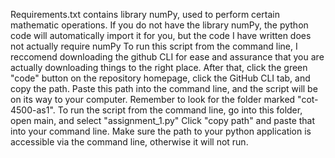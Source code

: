 Requirements.txt contains library numPy, used to perform certain mathematic operations. If you do not have the library numPy, the python code will automatically import it for you, but the code I have written does not actually require numPy To run this script from the command line, I reccomend downloading the github CLI for ease and assurance that you are actually downloading things to the right place. After that, click the green "code" button on the repository homepage, click the GitHub CLI tab, and copy the path. Paste this path into the command line, and the script will be on its way to your computer. Remember to look for the folder marked "cot-4500-as1". To run the script from the command line, go into this folder, open main, and select "assignment_1.py" Click "copy path" and paste that into your command line. Make sure the path to your python application is accessible via the command line, otherwise it will not run.
